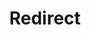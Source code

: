﻿---
layout: src/layouts/Redirect.astro
title: Redirect
redirect: /docs/octopus-rest-api/octopus-cli/create-autodeployoverride
pubDate:  2023-01-01
navSearch: false
navSitemap: false
navMenu: false
---
